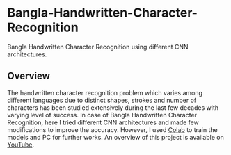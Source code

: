 # Bangla-Handwritten-Character-Recognition
Bangla Handwritten Character Recognition using different CNN architectures.

## Overview
The handwritten character recognition problem which varies among different languages due to distinct shapes, strokes and number of characters has been studied extensively during the last few decades with varying level of success. In case of Bangla Handwritten Character Recognition, here I tried different CNN architectures and made few modifications to improve the accuracy. However, I used [Colab](https://colab.research.google.com/) to train the models and PC for further works. An overview of this project is available on [YouTube](https://youtu.be/NvUG36f8Dec).

